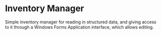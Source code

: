 # Inventory Manager

Simple inventory manager for reading in structured data, and giving access to it through a Windows Forms Application interface, which allows editing.

